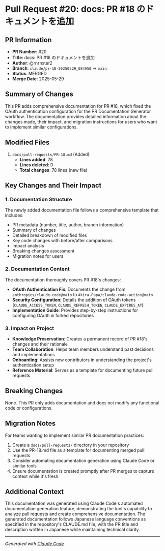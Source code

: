# Pull Request #20: docs: PR #18 のドキュメントを追加

## PR Information
- **PR Number**: #20
- **Title**: docs: PR #18 のドキュメントを追加
- **Author**: @rnrnstar2
- **Branch**: `claude/pr-18-20250529_084950` → `main`
- **Status**: MERGED
- **Merge Date**: 2025-05-29

## Summary of Changes

This PR adds comprehensive documentation for PR #18, which fixed the OAuth authentication configuration for the PR Documentation Generator workflow. The documentation provides detailed information about the changes made, their impact, and migration instructions for users who want to implement similar configurations.

## Modified Files

1. `docs/pull-requests/PR-18.md` (Added)
   - **Lines added**: 78
   - **Lines deleted**: 0
   - **Total changes**: 78 lines (new file)

## Key Changes and Their Impact

### 1. Documentation Structure
The newly added documentation file follows a comprehensive template that includes:
- PR metadata (number, title, author, branch information)
- Summary of changes
- Detailed breakdown of modified files
- Key code changes with before/after comparisons
- Impact analysis
- Breaking changes assessment
- Migration notes for users

### 2. Documentation Content
The documentation thoroughly covers PR #18's changes:
- **OAuth Authentication Fix**: Documents the change from `anthropics/claude-code@main` to `Akira-Papa/claude-code-action@main`
- **Security Configuration**: Details the addition of OAuth tokens (`CLAUDE_ACCESS_TOKEN`, `CLAUDE_REFRESH_TOKEN`, `CLAUDE_EXPIRES_AT`)
- **Implementation Guide**: Provides step-by-step instructions for configuring OAuth in forked repositories

### 3. Impact on Project
- **Knowledge Preservation**: Creates a permanent record of PR #18's changes and their rationale
- **Team Collaboration**: Helps team members understand past decisions and implementations
- **Onboarding**: Assists new contributors in understanding the project's authentication setup
- **Reference Material**: Serves as a template for documenting future pull requests

## Breaking Changes

None. This PR only adds documentation and does not modify any functional code or configurations.

## Migration Notes

For teams wanting to implement similar PR documentation practices:
1. Create a `docs/pull-requests/` directory in your repository
2. Use the PR-18.md file as a template for documenting merged pull requests
3. Consider automating documentation generation using Claude Code or similar tools
4. Ensure documentation is created promptly after PR merges to capture context while it's fresh

## Additional Context

This documentation was generated using Claude Code's automated documentation generation feature, demonstrating the tool's capability to analyze pull requests and create comprehensive documentation. The generated documentation follows Japanese language conventions as specified in the repository's CLAUDE.md file, with the PR title and description written in Japanese while maintaining technical clarity.

---

*Generated with [Claude Code](https://claude.ai/code)*